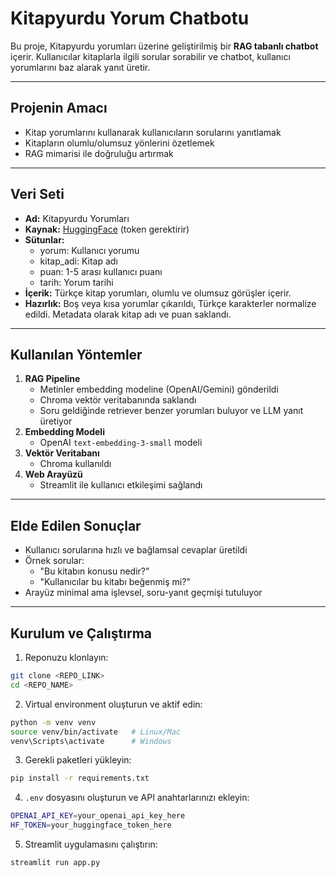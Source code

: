 # Kitapyurdu Yorum Chatbotu

Bu proje, Kitapyurdu yorumları üzerine geliştirilmiş bir **RAG tabanlı chatbot** içerir. 
Kullanıcılar kitaplarla ilgili sorular sorabilir ve chatbot, kullanıcı yorumlarını baz alarak yanıt üretir.

---

## Projenin Amacı
- Kitap yorumlarını kullanarak kullanıcıların sorularını yanıtlamak
- Kitapların olumlu/olumsuz yönlerini özetlemek
- RAG mimarisi ile doğruluğu artırmak

---

## Veri Seti
- **Ad:** Kitapyurdu Yorumları
- **Kaynak:** [HuggingFace](https://huggingface.co/datasets/alibayram/kitapyurdu_yorumlar) (token gerektirir)
- **Sütunlar:**
  - yorum: Kullanıcı yorumu
  - kitap_adi: Kitap adı
  - puan: 1-5 arası kullanıcı puanı
  - tarih: Yorum tarihi
- **İçerik:** Türkçe kitap yorumları, olumlu ve olumsuz görüşler içerir.
- **Hazırlık:** Boş veya kısa yorumlar çıkarıldı, Türkçe karakterler normalize edildi. Metadata olarak kitap adı ve puan saklandı.

---

## Kullanılan Yöntemler
1. **RAG Pipeline**
   - Metinler embedding modeline (OpenAI/Gemini) gönderildi
   - Chroma vektör veritabanında saklandı
   - Soru geldiğinde retriever benzer yorumları buluyor ve LLM yanıt üretiyor
2. **Embedding Modeli**
   - OpenAI `text-embedding-3-small` modeli
3. **Vektör Veritabanı**
   - Chroma kullanıldı
4. **Web Arayüzü**
   - Streamlit ile kullanıcı etkileşimi sağlandı

---

## Elde Edilen Sonuçlar
- Kullanıcı sorularına hızlı ve bağlamsal cevaplar üretildi
- Örnek sorular:
  - "Bu kitabın konusu nedir?"
  - "Kullanıcılar bu kitabı beğenmiş mi?"
- Arayüz minimal ama işlevsel, soru-yanıt geçmişi tutuluyor

---

## Kurulum ve Çalıştırma
1. Reponuzu klonlayın:
```bash
git clone <REPO_LINK>
cd <REPO_NAME>
```
2. Virtual environment oluşturun ve aktif edin:
```bash
python -m venv venv
source venv/bin/activate   # Linux/Mac
venv\Scripts\activate      # Windows
```
3. Gerekli paketleri yükleyin:
```bash
pip install -r requirements.txt
```
4. `.env` dosyasını oluşturun ve API anahtarlarınızı ekleyin:
```bash
OPENAI_API_KEY=your_openai_api_key_here
HF_TOKEN=your_huggingface_token_here
```
5. Streamlit uygulamasını çalıştırın:
```bash
streamlit run app.py
``` 
